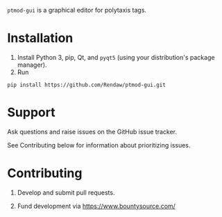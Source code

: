 `ptmod-gui` is a graphical editor for polytaxis tags.

# Installation

1. Install Python 3, pip, Qt, and `pyqt5` (using your distribution's package manager).
2. Run
```
pip install https://github.com/Rendaw/ptmod-gui.git
```

# Support

Ask questions and raise issues on the GitHub issue tracker.

See Contributing below for information about prioritizing issues.

# Contributing

1. Develop and submit pull requests.

2. Fund development via https://www.bountysource.com/
